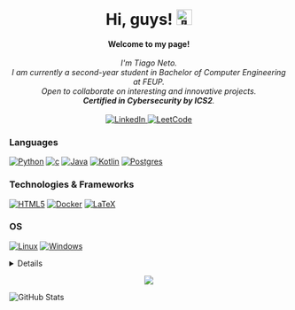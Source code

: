 <h1 align="center">Hi, guys! <img src="https://github.com/wervlad/wervlad/assets/24524555/766d336d-b87d-44ba-807c-c51de2bc6b4d" width="28px" alt="👋"></h1>
<p align="center">
    <b>Welcome to my page!</b><br><br>
    <i>
        I'm Tiago Neto.<br>
        I am currently a second-year student in Bachelor of Computer Engineering at FEUP.<br>
        Open to collaborate on interesting and innovative projects.<br>
        <b>Certified in Cybersecurity by ICS2</b>.<br>
    </i><br>
    <a href="https://www.linkedin.com/in/tiago-neto-a6a2b11a8/">
        <img src="https://img.shields.io/badge/LinkedIn-blue?style=flat-square&logo=linkedin" alt="LinkedIn">
    <a href="https://leetcode.com/mrneto1710">
        <img src="https://img.shields.io/badge/LeetCode-blue?style=flat-square&logo=LeetCode" alt="LeetCode">
    </a>
</p>

### Languages
[![Python](https://img.shields.io/badge/python-black?style=for-the-badge&logo=python)](https://github.com/MrNeto17)
[![c](https://img.shields.io/badge/C/C++-black?style=for-the-badge&logo=C)](https://github.com/MrNeto17)
[![Java](https://img.shields.io/badge/java-black?style=for-the-badge&logo=openjdk)](https://github.com/MrNeto17)
[![Kotlin](https://img.shields.io/badge/kotlin-black?style=for-the-badge&logo=kotlin)](https://github.com/MrNeto17)
[![Postgres](https://img.shields.io/badge/postgres-%23316192.svg?style=for-the-badge&logo=postgresql&logoColor=white)](https://github.com/MrNeto17)

### Technologies & Frameworks
[![HTML5](https://img.shields.io/badge/html5-black?style=for-the-badge&logo=html5)](https://hub.docker.com/u/wervlad)
[![Docker](https://img.shields.io/badge/docker-black?style=for-the-badge&logo=docker)](https://hub.docker.com/u/wervlad)
[![LaTeX](https://img.shields.io/badge/latex-%23008080.svg?style=for-the-badge&logo=latex&logoColor=black)](https://github.com/MrNeto17)

### OS
[![Linux](https://img.shields.io/badge/linux-black?style=for-the-badge&logo=Linux)](https://github.com/wervlad)
[![Windows](https://img.shields.io/badge/Windows-black?style=for-the-badge&logo=Windows)](https://github.com/wervlad)

<details>
<p align="center">
  <a href="https://github.com/MrNeto17">
    <img src="http://github-profile-summary-cards.vercel.app/api/cards/profile-details?username=MrNeto17&theme=transparent" />
  </a>
  <a href="https://github.com/MrNeto17">
    <img src="https://github-readme-streak-stats.herokuapp.com/?user=MrNeto17&hide_border=true&card_width=338&theme=transparent" />
  </a>
  <a href="https://github.com/MrNeto17">
    <img src="http://github-profile-summary-cards.vercel.app/api/cards/stats?username=MrNeto17&theme=transparent" />
  </a>
  <a href="https://github.com/MrNeto17">
    <img src="https://github-readme-stats.vercel.app/api/top-langs/?username=MrNeto17&langs_count=10&exclude_repo=&hide=jupyter%20notebook,vim%20script,cmake,makefile,batchfile,emacs%20lisp,css,html&layout=default&card_width=699&hide_border=true&theme=transparent" />
  </a>
</p>
</details>

<p align="center">
  <a href="https://github.com/MrNeto17">
    <img src="https://komarev.com/ghpvc/?username=MrNeto17&color=blue&style=flat)" />
  </a>
</p>

![GitHub Stats](https://github-readme-stats.vercel.app/api?username=<MrNeto17>&show_icons=true&theme=radical)



